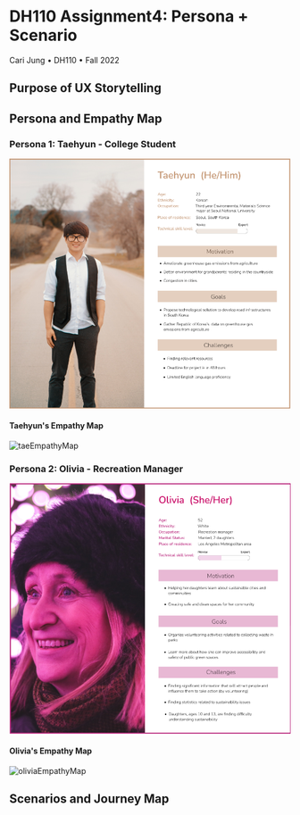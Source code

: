 # DH110 Assignment4: Persona + Scenario
Cari Jung • DH110 • Fall 2022

## Purpose of UX Storytelling 

## Persona and Empathy Map
### Persona 1: Taehyun - College Student
![Taehyun's Persona](personaTaehyun.png)

#### Taehyun's Empathy Map

<img width="700" alt="taeEmpathyMap" src="https://user-images.githubusercontent.com/114601962/197450617-4b94f08b-dfa9-41be-8215-042f7d76311c.png">

### Persona 2: Olivia - Recreation Manager
![Olivia's Persona](oliviaPersona.png)

#### Olivia's Empathy Map

<img width="700" alt="oliviaEmpathyMap" src="https://user-images.githubusercontent.com/114601962/197450604-b6fb53a3-d10e-4854-9e62-6710dc887519.png">

## Scenarios and Journey Map

